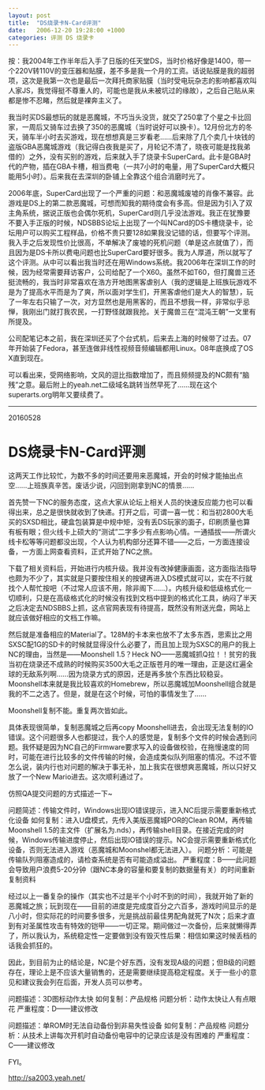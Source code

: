```yaml
---
layout: post
title:  "DS烧录卡N-Card评测"
date:   2006-12-20 19:28:00 +1000
categories: 评测 DS 烧录卡
---
```

按：我2004年工作半年后入手了日版的任天堂DS，当时价格好像是1400，带一个220V转110V的变压器和贴膜，差不多是我一个月的工资。话说贴膜是我的超弱项，这次是我第一次也是最后一次拜托商家贴膜（当时受电玩杂志的影响都喜欢叫人家JS，我觉得挺不尊重人的，可能也是我从未被坑过的缘故），之后自己贴从来都是惨不忍睹，然后就是裸奔主义了。

我当时买DS最想玩的就是恶魔城，不巧当头没货，就交了250拿了个星之卡比回家，一周后又骑车过去换了350的恶魔城（当时说好可以换卡）。12月份北方的冬天，骑车半小时去买游戏，现在想想真是三岁看老……后来除了几个卖几十块钱的盗版GBA恶魔城游戏（我记得白夜我是买了，月轮记不清了，晓夜可能是找我弟借的）之外，没有买别的游戏，后来就入手了烧录卡SuperCard。此卡是GBA时代的产物，插在GBA卡槽，相当费电（一共7小时的电量，用了SuperCard大概只能用5小时）。后来我在去深圳的卧铺上全靠这个组合消磨时光了。

2006年底，SuperCard出现了一个严重的问题：和恶魔城废墟的肖像不兼容。此游戏是DS上的第二款恶魔城，可想而知我的期待度会有多高。但是因为引入了双主角系统，据说正版也会偶尔死机，SuperCard则几乎没法游戏。我正在犹豫要不要入手正版的时候，NDSBBS论坛上出现了一个叫NCard的DS卡槽烧录卡，论坛用户可以购买工程样品，价格不贵只要128如果我没记错的话，但要写个评测。我入手之后发现性价比很高，不单解决了废墟的死机问题（单是这点就值了），而且因为是DS卡所以费电问题也比SuperCard要好很多。我为人厚道，所以就写了这个评测。从中可以看出我当时还在用Windows系统。我2006年在深圳工作的时候，因为经常需要拜访客户，公司给配了一个X60。虽然不如T60，但打魔兽三还挺流畅的，我当时非常喜欢在浩方开地图黑客虐别人（我的逻辑是上班族玩游戏不是为了提高水平而是为了爽，所以面对学生们，开黑客虐他们是大人的智慧），玩了一年左右只输了一次，对方显然也是用黑客的，而且不想我一样，非常似乎忌惮，我刚出门就打我农民，一打野怪就跟我抢。关于魔兽三在“混沌王朝”一文里有所提及。

公司配笔记本之前，我在深圳还买了个台式机，后来去上海的时候带了过去。07年开始装了Fedora，甚至连做非线性视频音频编辑都用Linux。08年底换成了OS X直到现在。

可以看出来，受网络影响，文风的逗比指数增加了，而且频频提及的NC颇有“脑残”之意。最后附上的yeah.net二级域名跳转当然早死了……现在这个superarts.org明年又要续费了。
<hr>
20160528

# DS烧录卡N-Card评测

这两天工作比较忙，为数不多的时间还要用来恶魔城，开会的时候才能抽出点空……上班族真辛苦。废话少说，闪回到刚拿到NC的情景……

首先赞一下NC的服务态度，这点大家从论坛上相关人员的快速反应能力也可以看得出来，总之是很快就收到了快递。打开之后，可谓一喜一忧：和当初2800大毛买的SXSD相比，硬盒包装算是中规中矩，没有丢DS玩家的面子，印刷质量也算有板有眼；但火线卡上硕大的“测试”二字多少有点影响心情。一通插拔——所谓火线卡松等等问题都没出现，个人认为机构部分还算不错——之后，一方面连接设备，一方面上网查看资料，正式开始了NC之旅。

下载了相关资料后，开始进行内核升级。我并没有改掉健康画面，这方面指法指导也颇为不少了，其实就是只要按住相关的按键再进入DS模式就可以，实在不行就找个人帮忙按吧（不过常人应该不用，除非阁下……）。内核升级和低级格式化一切顺利，只是在高级格式化的时候没有找到文档中提到的格式化工具，纳闷了半天之后决定去NDSBBS上抓，这点官网表现有待提高，既然没有附送光盘，网站上就应该做好相应的文档工作嘛。

然后就是准备相应的Material了。128M的卡本来也放不了太多东西，思索比之用SXSC配1G的SD卡的时候就显得没什么必要了，而且加上现为SXSC的用户的我上NC的理由，当然是——Moonshell 1.5？Heck NO——恶魔城抓Q拉！！贫穷的我当初在烧录还不成熟的时候购买3500大毛之正版苍月的唯一理由，正是这红遍全球的无敌系列啊……因为烧录方式的原因，还是再多放个东西比较稳妥。Moonshell本来就是我比较喜欢的Homebrew，所以恶魔城加Moonshell组合就是我的不二之选了。但是，就是在这个时候，可怕的事情发生了……

Moonshell复制不能。重复两次皆如此。

具体表现很简单，复制恶魔城之后再copy Moonshell进去，会出现无法复制的IO错误。这个问题很多人也都提过，我个人的感觉是，复制多个文件的时候会遇到问题。我怀疑是因为NC自己的Firmware要求写入的设备做校验，在拖慢速度的同时，可能在进行比较多的文件传输的时候，会造成类似队列阻塞的情况。不过不管怎么说，装内行也对问题的解决于事无补，加上我实在很想爽恶魔城，所以只好又放了一个New Mario进去。这次顺利通过了。

仿照QA提交问题的方式描述一下~

问题简述：传输文件时，Windows出现IO错误提示，进入NC后提示需要重新格式化设备
如何复制：进入U盘模式，先传入美版恶魔城POR的Clean ROM，再传输Moonshell 1.5的主文件（扩展名为.nds），再传输shell目录。在接近完成的时候，Windows传输进度停止，然后出现IO错误的提示。NC会提示需要重新格式化设备，否则无法进入游戏（恶魔城和Moonshel都无法进入）。
问题分析：可能是传输队列阻塞造成的，请检查系统是否有可能造成溢出。
严重程度：B——此问题会导致用户浪费5-20分钟（跟NC本身的容量和要复制的数据量有关）的时间重新复制资料

经过以上一番复杂的操作（其实也不过是半个小时不到的时间），我就开始了新的恶魔城之旅；玩到现在——目前的进度是完成度百分之六百多，游戏时间显示的是八小时，但实际花的时间要多很多，光是挑战前最佳男配角就死了N次；后来才直到有对圣属性攻击有特效的铠甲——一切正常。期间做过一次备份，后来就懒得弄了，所以我认为，系统稳定性一定要做到没有毁灭性后果：相信如果这时候丢档的话我会抓狂的。

因此，到目前为止的结论是，NC是个好东西，没有发现A级的问题；但B级的问题存在，理论上是不应该大量销售的，还是需要继续提高稳定程度。关于一些小的意见和建议我会列在后面，开发人员可以参考。

问题描述：3D图标动作太快
如何复制：产品规格
问题分析：动作太快让人有点眼花
严重程度：D——建议修改

问题描述：单ROM时无法自动备份到非易失性设备
如何复制：产品规格
问题分析：从技术上讲每次开机时自动备份电容中的记录应该是没有困难的
严重程度：C——建议修改

FYI。

http://sa2003.yeah.net/